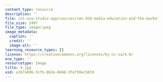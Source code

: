 ```yaml
---
content_type: resource
description: ''
file: /ol-ocw-studio-app/courses/cms-930-media-education-and-the-marketplace-fall-2001/e2b7a8963cfb0b2e0d483fef30ec58fd_9.jpg
file_size: 2497
file_type: image/jpeg
image_metadata:
  caption: ''
  credit: ''
  image-alt: ''
learning_resource_types: []
license: https://creativecommons.org/licenses/by-nc-sa/4.0/
ocw_type: ''
resourcetype: Image
title: 9.jpg
uid: e2b7a896-3cfb-0b2e-0d48-3fef30ec58fd
---
```

